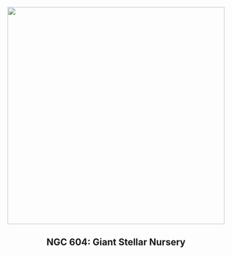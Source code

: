 
<p align="center"><img src="https://apod.nasa.gov/apod/image/2404/stsci-xNGC604NIRcam1024.png" width="500" height="500"></p>
<h2 align="center">NGC 604: Giant Stellar Nursery </h2>
